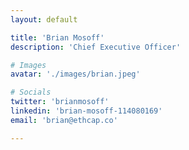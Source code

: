 ```yaml
---
layout: default

title: 'Brian Mosoff'
description: 'Chief Executive Officer'

# Images
avatar: './images/brian.jpeg'

# Socials
twitter: 'brianmosoff'
linkedin: 'brian-mosoff-114080169'
email: 'brian@ethcap.co'

---
```

